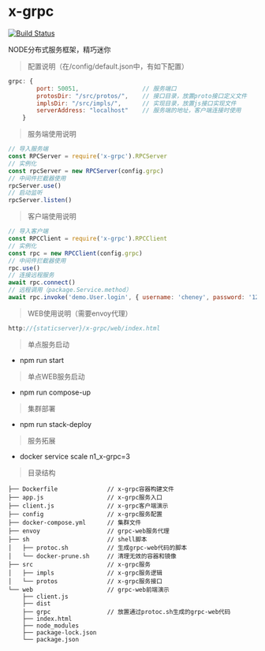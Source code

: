 # x-grpc
[![Build Status](https://travis-ci.com/cheneyweb/x-grpc.svg?branch=master)](https://travis-ci.com/cheneyweb/x-grpc)

NODE分布式服务框架，精巧迷你

>配置说明（在/config/default.json中，有如下配置）
```javascript
grpc: {
        port: 50051,                  // 服务端口
        protosDir: "/src/protos/",    // 接口目录，放置proto接口定义文件
        implsDir: "/src/impls/",      // 实现目录，放置js接口实现文件
        serverAddress: "localhost"    // 服务端的地址，客户端连接时使用
    }
```

>服务端使用说明
```javascript
// 导入服务端
const RPCServer = require('x-grpc').RPCServer
// 实例化
const rpcServer = new RPCServer(config.grpc)
// 中间件拦截器使用
rpcServer.use()
// 启动监听
rpcServer.listen()
```

>客户端使用说明
```javascript
// 导入客户端
const RPCClient = require('x-grpc').RPCClient
// 实例化
const rpc = new RPCClient(config.grpc)
// 中间件拦截器使用
rpc.use()
// 连接远程服务
await rpc.connect()
// 远程调用（package.Service.method）
await rpc.invoke('demo.User.login', { username: 'cheney', password: '123456' }, optionMeta:{key:value}?)
```

>WEB使用说明（需要envoy代理）
```javascript
http://{staticserver}/x-grpc/web/index.html
```

>单点服务启动

- npm run start

>单点WEB服务启动

- npm run compose-up

>集群部署

- npm run stack-deploy

>服务拓展

- docker service scale n1_x-grpc=3

>目录结构
```
├── Dockerfile              // x-grpc容器构建文件
├── app.js                  // x-grpc服务入口
├── client.js               // x-grpc客户端演示
├── config                  // x-grpc服务配置
├── docker-compose.yml      // 集群文件
├── envoy                   // grpc-web服务代理
├── sh                      // shell脚本
│   ├── protoc.sh           // 生成grpc-web代码的脚本
│   └── docker-prune.sh     // 清理无效的容器和镜像
├── src                     // x-grpc服务
│   ├── impls               // x-grpc服务逻辑
│   └── protos              // x-grpc服务接口
└── web                     // grpc-web前端演示
    ├── client.js
    ├── dist
    ├── grpc                // 放置通过protoc.sh生成的grpc-web代码
    ├── index.html
    ├── node_modules
    ├── package-lock.json
    └── package.json
```

